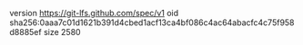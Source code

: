 version https://git-lfs.github.com/spec/v1
oid sha256:0aaa7c01d1621b391d4cbed1acf13ca4bf086c4ac64abacfc4c75f958d8885ef
size 2580
